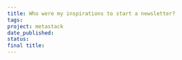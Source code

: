 ```yaml
---
title: Who were my inspirations to start a newsletter?
tags: 
project: metastack
date_published: 
status: 
final title:
---
```

